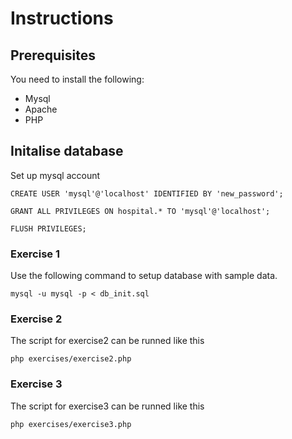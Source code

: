 # Instructions 

## Prerequisites

You need to install the following:
* Mysql
* Apache
* PHP


## Initalise database
Set up mysql account
```
CREATE USER 'mysql'@'localhost' IDENTIFIED BY 'new_password';

GRANT ALL PRIVILEGES ON hospital.* TO 'mysql'@'localhost';

FLUSH PRIVILEGES;
```

### Exercise 1

Use the following command to setup database with sample data.
```
mysql -u mysql -p < db_init.sql
```


### Exercise 2
The script for exercise2 can be runned like this
```
php exercises/exercise2.php
```

### Exercise 3
The script for exercise3 can be runned like this
```
php exercises/exercise3.php
